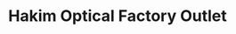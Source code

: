---
title: "Hakim Optical Factory Outlet"
url: /north-york/hakim-optical-factory-outlet/
shop: Optiker
---